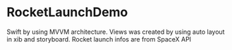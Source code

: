 # RocketLaunchDemo
Swift by using MVVM architecture. Views was created by using auto layout in xib and storyboard. Rocket launch infos are from SpaceX API
